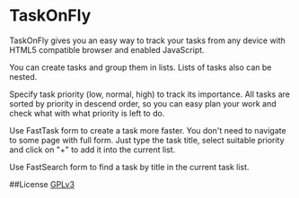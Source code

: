 # TaskOnFly
TaskOnFly gives you an easy way to track your tasks from any device with HTML5 compatible browser and enabled JavaScript.

You can create tasks and group them in lists. Lists of tasks also can be nested.

Specify task priority (low, normal, high) to track its importance. All tasks are sorted by priority in descend order, so you can easy plan your work and check what with what priority is left to do.

Use FastTask form to create a task more faster. You don't need to navigate to some page with full form. Just type the task title, select suitable priority and click on "+" to add it into the current list.

Use FastSearch form to find a task by title in the current task list.

##License
[GPLv3](https://github.com/valerii-zinchenko/TaskOnFly/blob/master/LICENSE.txt)
